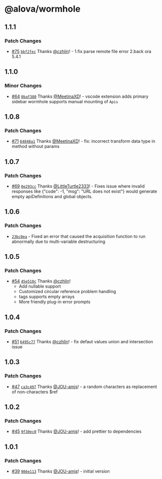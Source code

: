 # @alova/wormhole

## 1.1.1

### Patch Changes

- [#75](https://github.com/alovajs/devtools/pull/75) [`bbf2fec`](https://github.com/alovajs/devtools/commit/bbf2fec7202576a619ae224bdba50f0421410c7b) Thanks [@czhlin](https://github.com/czhlin)! - 1.fix parse remote file error
  2.back ora 5.4.1

## 1.1.0

### Minor Changes

- [#64](https://github.com/alovajs/devtools/pull/64) [`0baf380`](https://github.com/alovajs/devtools/commit/0baf380ec36c9bfef9e7b7b9b7568beda3e3909b) Thanks [@MeetinaXD](https://github.com/MeetinaXD)! - vscode extension adds primary sidebar
  wormhole supports manual mounting of `Apis`

## 1.0.8

### Patch Changes

- [#71](https://github.com/alovajs/devtools/pull/71) [`64848a1`](https://github.com/alovajs/devtools/commit/64848a1275dedc79ddda27c36ddefa0e64301a6c) Thanks [@MeetinaXD](https://github.com/MeetinaXD)! - fix: incorrect transform data type in method without params

## 1.0.7

### Patch Changes

- [#69](https://github.com/alovajs/devtools/pull/69) [`0e293cc`](https://github.com/alovajs/devtools/commit/0e293cc4e5f76099b5287ad1f4a62c94f43482c3) Thanks [@LittleTurtle2333](https://github.com/LittleTurtle2333)! - Fixes issue where invalid responses like {"code": -1, "msg": "URL does not exist"} would generate empty apiDefinitions and global objects.

## 1.0.6

### Patch Changes

- [`23bc0ea`](https://github.com/alovajs/devtools/commit/23bc0eac517f2277f1580c486870d9719edaac5a) - Fixed an error that caused the acquisition function to run abnormally due to multi-variable destructuring

## 1.0.5

### Patch Changes

- [#54](https://github.com/alovajs/devtools/pull/54) [`45e510c`](https://github.com/alovajs/devtools/commit/45e510c5eb8bc242c821070ca4bf993eafa88f39) Thanks [@czhlin](https://github.com/czhlin)!
  - Add nullable support
  - Customized circular reference problem handling
  - tags supports empty arrays
  - More friendly plug-in error prompts

## 1.0.4

### Patch Changes

- [#51](https://github.com/alovajs/devtools/pull/51) [`6495c77`](https://github.com/alovajs/devtools/commit/6495c77d9885dbf04008c40ddefaa526be88e130) Thanks [@czhlin](https://github.com/czhlin)! - fix defaut values union and intersection issue

## 1.0.3

### Patch Changes

- [#47](https://github.com/alovajs/devtools/pull/47) [`ca3c497`](https://github.com/alovajs/devtools/commit/ca3c497a808ee6ab927942a04d698d765ee6fec7) Thanks [@JOU-amjs](https://github.com/JOU-amjs)! - a random characters as replacement of non-characters $ref

## 1.0.2

### Patch Changes

- [#45](https://github.com/alovajs/devtools/pull/45) [`9f30ec0`](https://github.com/alovajs/devtools/commit/9f30ec0b9abc6095d5f1ea94433daf5fa8da6200) Thanks [@JOU-amjs](https://github.com/JOU-amjs)! - add prettier to dependencies

## 1.0.1

### Patch Changes

- [#39](https://github.com/alovajs/devtools/pull/39) [`986e113`](https://github.com/alovajs/devtools/commit/986e113dbd1fa9f1096c861973b7f704258d9343) Thanks [@JOU-amjs](https://github.com/JOU-amjs)! - initial version
